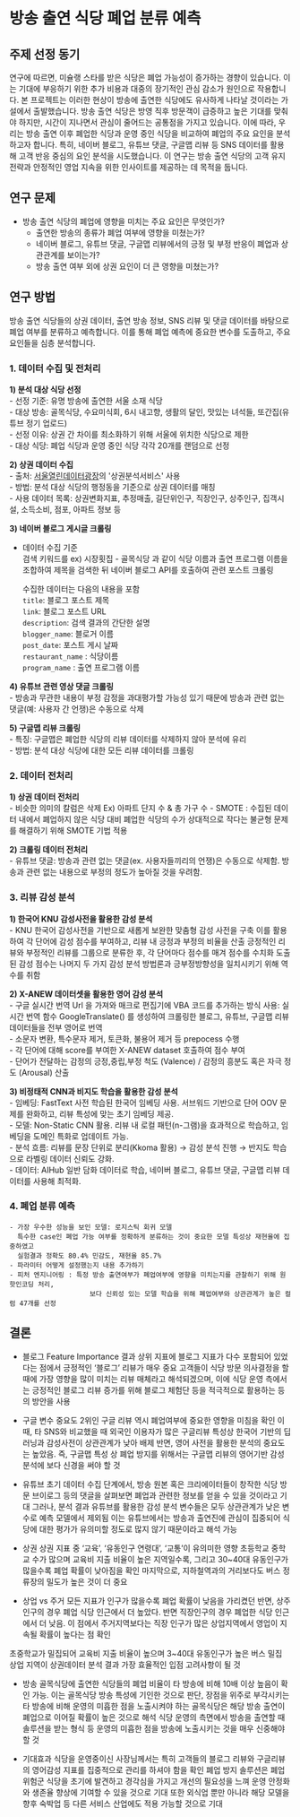 # 방송 출연 식당 폐업 분류 예측

## 주제 선정 동기

연구에 따르면, 미슐랭 스타를 받은 식당은 폐업 가능성이 증가하는 경향이 있습니다. 이는 기대에 부응하기 위한 추가 비용과 대중의 장기적인 관심 감소가 원인으로 작용합니다. 본 프로젝트는 이러한 현상이 방송에 출연한 식당에도 유사하게 나타날 것이라는 가설에서 출발했습니다. 방송 출연 식당은 방영 직후 방문객이 급증하고 높은 기대를 맞춰야 하지만, 시간이 지나면서 관심이 줄어드는 공통점을 가지고 있습니다.
이에 따라, 우리는 방송 출연 이후 폐업한 식당과 운영 중인 식당을 비교하여 폐업의 주요 요인을 분석하고자 합니다. 특히, 네이버 블로그, 유튜브 댓글, 구글맵 리뷰 등 SNS 데이터를 활용해 고객 반응 중심의 요인 분석을 시도했습니다. 이 연구는 방송 출연 식당의 고객 유지 전략과 안정적인 영업 지속을 위한 인사이트를 제공하는 데 목적을 둡니다.

## 연구 문제  
- 방송 출연 식당의 폐업에 영향을 미치는 주요 요인은 무엇인가?  
  - 출연한 방송의 종류가 폐업 여부에 영향을 미쳤는가?  
  - 네이버 블로그, 유튜브 댓글, 구글맵 리뷰에서의 긍정 및 부정 반응이 폐업과 상관관계를 보이는가?  
  - 방송 출연 여부 외에 상권 요인이 더 큰 영향을 미쳤는가?  

## 연구 방법  
방송 출연 식당들의 상권 데이터, 출연 방송 정보, SNS 리뷰 및 댓글 데이터를 바탕으로 폐업 여부를 분류하고 예측합니다. 이를 통해 폐업 예측에 중요한 변수를 도출하고, 주요 요인들을 심층 분석합니다.  

### 1. 데이터 수집 및 전처리
**1) 분석 대상 식당 선정**  
    - 선정 기준: 유명 방송에 출연한 서울 소재 식당  
    - 대상 방송: 골목식당, 수요미식회, 6시 내고향, 생활의 달인, 맛있는 녀석들, 또간집(유튜브 정기 업로드)  
    - 선정 이유: 상권 간 차이를 최소화하기 위해 서울에 위치한 식당으로 제한  
    - 대상 식당: 폐업 식당과 운영 중인 식당 각각 20개를 랜덤으로 선정  
    
**2) 상권 데이터 수집**  
    - 출처: [서울열린데이터광장](https://data.seoul.go.kr/dataList/datasetList.do#)의 '상권분석서비스' 사용  
    - 방법: 분석 대상 식당의 행정동을 기준으로 상권 데이터를 매칭  
    - 사용 데이터 목록: 상권변화지표, 추정매출, 길단위인구, 직장인구, 상주인구, 집객시설, 소득소비, 점포, 아파트 정보 등  

**3) 네이버 블로그 게시글 크롤링**  
   - 데이터 수집 기준  
     검색 키워드를 ex) 시장횟집 - 골목식당 과 같이 식당 이름과 출연 프로그램 이름을 조합하여 제목을 검색한 뒤 
     네이버 블로그 API를 호출하여 관련 포스트 크롤링
      
      수집한 데이터는 다음의 내용을 포함  
      `title`: 블로그 포스트 제목  
      `link`: 블로그 포스트 URL  
      `description`: 검색 결과의 간단한 설명  
      `blogger_name`: 블로거 이름  
      `post_date`: 포스트 게시 날짜  
      `restaurant_name` : 식당이름  
      `program_name` : 출연 프로그램 이름  
  
**4) 유튜브 관련 영상 댓글 크롤링**  
    - 방송과 무관한 내용이 부정 감정을 과대평가할 가능성 있기 때문에 방송과 관련 없는 댓글(예: 사용자 간 언쟁)은 수동으로 삭제  
   
**5) 구글맵 리뷰 크롤링**  
    - 특징: 구글맵은 폐업한 식당의 리뷰 데이터를 삭제하지 않아 분석에 유리  
    - 방법: 분석 대상 식당에 대한 모든 리뷰 데이터를 크롤링  

### 2. 데이터 전처리
**1) 상권 데이터 전처리**  
    - 비슷한 의미의 칼럼은 삭제 Ex) 아파트 단지 수 & 총 가구 수
    - SMOTE : 수집된 데이터 내에서 폐업하지 않은 식당 대비 폐업한 식당의 수가 상대적으로 작다는 
              불균형 문제를 해결하기 위해 SMOTE 기법 적용

**2) 크롤링 데이터 전처리**  
    - 유튜브 댓글: 방송과 관련 없는 댓글(ex. 사용자들끼리의 언쟁)은 수동으로 삭제함. 방송과 관련 없는 내용으로 
      부정의 정도가 높아질 것을 우려함.  

### 3. 리뷰 감성 분석  
**1) 한국어 KNU 감성사전을 활용한 감성 분석**  
    - KNU 한국어 감성사전을 기반으로 새롭게 보완한 맞춤형 감성 사전을 구축 
      이를 활용하여 각 단어에 감성 점수를 부여하고, 리뷰 내 긍정과 부정의 비율을 산출
      긍정적인 리뷰와 부정적인 리뷰를 그룹으로 분류한 후, 각 단어마다 점수를 매겨 점수를 수치화
      도출된 감성 점수는 나머지 두 가지 감성 분석 방법론과 긍부정방향성을 일치시키기 위해 역수를 취함

**2) X-ANEW 데이터셋을 활용한 영어 감성 분석**  
    - 구글 실시간 번역 Url 을 가져와 매크로 편집기에 VBA 코드를 추가하는 방식 사용: 실시간 번역 함수 GoogleTranslate() 를 생성하여 
      크롤링한 블로그, 유튜브, 구글맵 리뷰 데이터들을 전부 영어로 번역  
    - 소문자 변환, 특수문자 제거, 토큰화, 불용어 제거 등 prepocess 수행  
    - 각 단어에 대해 score를 부여한 X-ANEW dataset 호출하여 점수 부여  
    - 단어가 전달하는 감정의 긍정,중립,부정 척도 (Valence) / 감정의 흥분도 혹은 자극 정도 (Arousal) 산출  

**3) 비정태적 CNN과 비지도 학습을 활용한 감성 분석**  
    - 임베딩: FastText 사전 학습된 한국어 임베딩 사용. 서브워드 기반으로 단어 OOV 문제를 완화하고, 리뷰 특성에 맞는 초기 임베딩 제공.  
    - 모델: Non-Static CNN 활용. 리뷰 내 로컬 패턴(n-그램)을 효과적으로 학습하고, 임베딩을 도메인 특화로 업데이트 가능.  
    - 분석 흐름: 리뷰를 문장 단위로 분리(Kkoma 활용) → 감성 분석 진행 → 반지도 학습으로 라벨링 데이터 신뢰도 강화.  
    - 데이터: AIHub 일반 담화 데이터로 학습, 네이버 블로그, 유튜브 댓글, 구글맵 리뷰 데이터를 사용해 최적화.  

### 4. 폐업 분류 예측 
    - 가장 우수한 성능을 보인 모델: 로지스틱 회귀 모델 
      특수한 case인 폐업 가능 여부를 정확하게 분류하는 것이 중요한 모델 특성상 재현율에 집중하였고
      실험결과 정확도 80.4% 민감도, 재현율 85.7%
    - 파라미터 어떻게 설정했는지 내용 추가하기  
    - 피처 엔지니어링 : 특정 방송 출연여부가 폐업여부에 영향을 미치는지를 관찰하기 위해 원핫인코딩 처리, 
                        보다 신뢰성 있는 모델 학습을 위해 폐업여부와 상관관계가 높은 컬럼 47개를 선정

## 결론  
- 블로그 
  Feature Importance 결과 상위 지표에 블로그 지표가 다수 포함되어 있었다는 점에서 긍정적인 ‘블로그’ 리뷰가 매우 중요
  고객들이 식당 방문 의사결정을 할 때에 가장 영향을 많이 미치는 리뷰 매체라고 해석되겠으며,
  이에 식당 운영 측에서는 긍정적인 블로그 리뷰 증가를 위해 블로그 체험단 등을 적극적으로 활용하는 등의 방안을 사용

- 구글
  변수 중요도 2위인 구글 리뷰 역시 폐업여부에 중요한 영향을 미침을 확인
  이때, 타 SNS와 비교했을 때 외국인 이용자가 많은 구글리뷰 특성상 한국어 기반의 딥러닝과 감성사전이 상관관계가 낮아 배제
  반면, 영어 사전을 활용한 분석의 중요도는 높았음.
  즉, 구글맵 특성 상 폐업 방지를 위해서는 구글맵 리뷰의 영어기반 감성분석에 보다 신경을 써야 할 것

- 유튜브
  초기 데이터 수집 단계에서, 방송 원본 혹은 크리에이터들이 창작한 식당 방문 브이로그 등의 댓글을 살펴보면
  폐업과 관련한 정보를 얻을 수 있을 것이라고 기대
  그러나, 분석 결과 유튜브를 활용한 감성 분석 변수들은 모두 상관관계가 낮은 변수로 예측 모델에서 제외됨
  이는 유튜브에서는 방송과 출연진에 관심이 집중되어 식당에 대한 평가가 유의미할 정도로 많지 않기 때문이라고 해석 가능

- 상권
  상권 지표 중 ‘교육’, ‘유동인구 연령대’, ‘교통’이 유의미한 영향
  초등학교 중학교 수가 많으며 교육비 지출 비율이 높은 지역일수록,
  그리고 30~40대 유동인구가 많을수록 폐업 확률이 낮아짐을 확인
  마지막으로, 지하철역과의 거리보다도 버스 정류장의 밀도가 높은 것이 더 중요 

- 상업 vs 주거
  모든 지표가 인구가 많을수록 폐업 확률이 낮음을 가리켰던 반면, 상주 인구의 경우 폐업 식당 인근에서 더 높았다.
  반면 직장인구의 경우 폐업한 식당 인근에서 더 낮음. 이 점에서 주거지역보다는 직장 인구가 많은 상업지역에서
  영업이 지속될 확률이 높다는 점 확인 

초중학교가 밀집되어 교육비 지출 비율이 높으며 3~40대 유동인구가 높은 버스 밀집 상업 지역이 
상권데이터 분석 결과 가장 효율적인 입점 고려사항이 될 것

- 방송 
  골목식당에 출연한 식당들의 폐업 비율이 타 방송에 비해 10배 이상 높음이 확인 가능.
  이는 골목식당 방송 특성에 기인한 것으로 판단, 장점을 위주로 부각시키는 타 방송에 비해
  운영의 미흡한 점을 노출시켜야 하는 골목식당은 해당 방송 출연이 폐업으로 이어질 확률이 높은 것으로 해석
  식당 운영의 측면에서 방송을 출연할 때 솔루션을 받는 형식 등 운영의 미흡한 점을 방송에 노출시키는 것을 매우 신중해야 할 것

 - 기대효과
   식당을 운영중이신 사장님께서는 특히 고객들의 블로그 리뷰와 구글리뷰의 영어감성 지표를 집중적으로 관리를 하셔야 함을 확인
   폐업 방지 솔루션은 폐업 위험군 식당을 초기에 발견하고 경각심을 가지고 개선의 필요성을 느껴
   운영 안정화와 생존율 향상에 기여할 수 있을 것으로 기대
   또한 외식업 뿐만 아니라 해당 모델을 향후 숙박업 등 다른 서비스 산업에도 적용 가능할 것으로 기대

